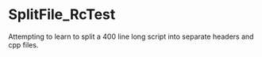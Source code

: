 # SplitFile_RcTest
Attempting to learn to split a 400 line long script into separate headers and cpp files. 
